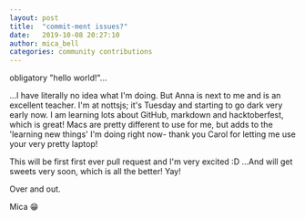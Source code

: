 ```yaml
---
layout: post
title:  "commit-ment issues?"
date:   2019-10-08 20:27:10 
author: mica_bell
categories: community contributions
---
```


obligatory "hello world!"...

...I have literally no idea what I'm doing. But Anna is next to me and is an excellent teacher. I'm at nottsjs; it's Tuesday and starting to go dark very early now.
I am learning lots about GitHub, markdown and hacktoberfest, which is great! 
Macs are pretty different to use for me, but adds to the 'learning new things' I'm doing right now- thank you Carol for letting me use your very pretty laptop!

This will be first first ever pull request and I'm very excited :D ...And will get sweets very soon, which is all the better! Yay!

Over and out.

Mica :grin:
